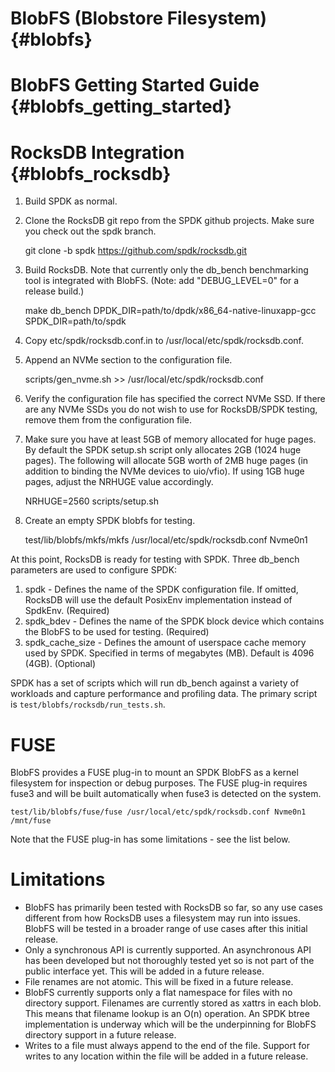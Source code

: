 # BlobFS (Blobstore Filesystem) {#blobfs}

# BlobFS Getting Started Guide {#blobfs_getting_started}

# RocksDB Integration {#blobfs_rocksdb}

1. Build SPDK as normal.

2. Clone the RocksDB git repo from the SPDK github projects.  Make sure you check out the spdk branch.

	git clone -b spdk https://github.com/spdk/rocksdb.git

3. Build RocksDB.  Note that currently only the db_bench benchmarking tool is integrated with BlobFS.
   (Note: add "DEBUG_LEVEL=0" for a release build.)

	make db_bench DPDK_DIR=path/to/dpdk/x86_64-native-linuxapp-gcc SPDK_DIR=path/to/spdk

4. Copy etc/spdk/rocksdb.conf.in to /usr/local/etc/spdk/rocksdb.conf.

5. Append an NVMe section to the configuration file.

	scripts/gen_nvme.sh >> /usr/local/etc/spdk/rocksdb.conf

6. Verify the configuration file has specified the correct NVMe SSD.  If there are any NVMe SSDs you do not wish to use for RocksDB/SPDK testing, remove them from the configuration file.
7. Make sure you have at least 5GB of memory allocated for huge pages.  By default the SPDK setup.sh script only allocates 2GB (1024 huge pages).  The following will allocate 5GB worth of 2MB huge pages (in addition to binding the NVMe devices to uio/vfio).  If using 1GB huge pages, adjust the NRHUGE value accordingly.

	NRHUGE=2560 scripts/setup.sh

8. Create an empty SPDK blobfs for testing.

	test/lib/blobfs/mkfs/mkfs /usr/local/etc/spdk/rocksdb.conf Nvme0n1

At this point, RocksDB is ready for testing with SPDK.  Three db_bench parameters are used to configure SPDK:

1. spdk - Defines the name of the SPDK configuration file.  If omitted, RocksDB will use the default PosixEnv implementation
   instead of SpdkEnv. (Required)
2. spdk_bdev - Defines the name of the SPDK block device which contains the BlobFS to be used for testing. (Required)
3. spdk_cache_size - Defines the amount of userspace cache memory used by SPDK.  Specified in terms of megabytes (MB).
   Default is 4096 (4GB).  (Optional)

SPDK has a set of scripts which will run db_bench against a variety of workloads and capture performance and profiling
data.  The primary script is `test/blobfs/rocksdb/run_tests.sh`.

# FUSE

BlobFS provides a FUSE plug-in to mount an SPDK BlobFS as a kernel filesystem for inspection or debug purposes.
The FUSE plug-in requires fuse3 and will be built automatically when fuse3 is detected on the system.

	test/lib/blobfs/fuse/fuse /usr/local/etc/spdk/rocksdb.conf Nvme0n1 /mnt/fuse

Note that the FUSE plug-in has some limitations - see the list below.

# Limitations

* BlobFS has primarily been tested with RocksDB so far, so any use cases different from how RocksDB uses a filesystem
  may run into issues.  BlobFS will be tested in a broader range of use cases after this initial release.
* Only a synchronous API is currently supported.  An asynchronous API has been developed but not thoroughly tested
  yet so is not part of the public interface yet.  This will be added in a future release.
* File renames are not atomic.  This will be fixed in a future release.
* BlobFS currently supports only a flat namespace for files with no directory support.  Filenames are currently stored
  as xattrs in each blob.  This means that filename lookup is an O(n) operation.  An SPDK btree implementation is
  underway which will be the underpinning for BlobFS directory support in a future release.
* Writes to a file must always append to the end of the file.  Support for writes to any location within the file
  will be added in a future release.
